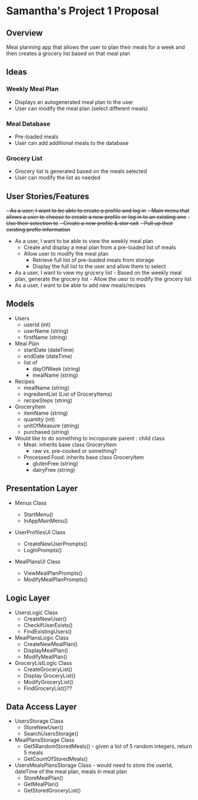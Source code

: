 # Samantha's Project 1 Proposal

## Overview
Meal planning app that allows the user to plan their meals for a week and then creates a grocery list based on that meal plan

## Ideas

### Weekly Meal Plan
- Displays an autogenerated meal plan to the user
- User can modify the meal plan (select different meals)

### Meal Database
 - Pre-loaded meals
 - User can add additional meals to the database

 ### Grocery List
 - Grocery list is generated based on the meals selected
 - User can modify the list as needed

 ## User Stories/Features
 ~~- As a user, I want to be able to create a profile and log in~~
    ~~- Main menu that allows a user to choose to create a new profile or log in to an existing one~~
    ~~- Use their selection to~~
        ~~- Create a new profile & stor exit~~
        ~~- Pull up their existing profle information~~
- As a user, I want to be able to view the weekly meal plan
    - Create and display a meal plan from a pre-loaded list of meals
    - Allow user to modify the meal plan
        - Retrieve full list of pre-loaded meals from storage
        - Display the full list to the user and allow them to select
- As a user, I want to view my grocery list
        - Based on the weekly meal plan, generate the grocery list
        - Allow the uesr to modify the grocery list
- As a user, I want to be able to add new meals/recipes



## Models
- Users
    - userId (int)
    - userName (string)
    - firstName (string)
- Meal Plan
    - startDate (dateTime)
    - endDate (dateTime)
    - list of
        - dayOfWeek (string)
        - mealName (string)
- Recipes
    - mealName (string)
    - ingredientList (List of GroceryItems)
    - recipeSteps (string)
- GroceryItem
    - itemName (string)
    - quantity (int)
    - unitOfMeasure (string)
    - purchased (string)
- Would like to do something to incroporate parent : child class
    - Meat: inherits base class GroceryItem
        - raw vs. pre-cooked or something?
    - Processed Food: inherits base class GroceryItem
        - glutenFree (string)
        - dairyFree (string)

## Presentation Layer
- Menus Class
    - StartMenu()
    - InAppMainMenu()

- UserProfilesUI Class
    - CreateNewUserPrompts()
    - LogInPrompts()

- MealPlansUI Class
    - ViewMealPlanPrompts()
    - ModifyMealPlanPrompts()

## Logic Layer
- UsersLogic Class
    - CreateNewUser()
    - CheckIfUserExists()
    - FindExistingUsers()
- MealPlansLogic Class
    - CreateNewMealPlan()
    - DisplayMealPlan()
    - ModifyMealPlan()
- GroceryListLogic Class
    - CreateGroceryList()
    - Display GroceryList()
    - ModifyGroceryList()
    - FindGroceryList()??


## Data Access Layer
- UsersStorage Class
    - StoreNewUser()
    - SearchUsersStorage()
- MealPlansStorage Class
    - Get5RandomStoredMeals() - given a list of 5 random integers, return 5 meals
    - GetCountOfStoredMeals()
- UsersMealsPlansStorage Class - would need to store the userId, dateTime of the meal plan, meals in meal plan
    - StoreMealPlan()
    - GetMealPlan()
    - GetStoredGroceryList()
